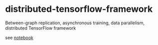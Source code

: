 # distributed-tensorflow-framework
 Between-graph replication, asynchronous training, data parallelism, distributed TensorFlow framework

see [notebook](https://github.com/bujingyi/distributed-tensorflow-framework/blob/master/distributed_tensorflow_framework.ipynb)
